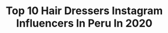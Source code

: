 ---
title: Top 10 Hair Dressers Instagram Influencers In Peru In 2020
description: >-
  Find top hair dressers Instagram influencers in Peru in 2020. Most popular hashtags: #hair #hairstyle #photography #makeup.
platform: Instagram
profiles:
  - username: "jimenapardog"
    fullname: >-
      Jimena Pardo García
    location: "Peru"
    followers: 3632
    engagement: 1331
    commentsToLikes: 0.108713
    id: ck5bx4dwfmzbb0i11d83lyeyn
    verified: false
    hashtags: "#firstyear, #couple, #loveyou, #vibes"
  - username: "lavidamesonrie"
    fullname: >-
      Jenny Ruiz hair&makeup artist
    location: "Peru"
    followers: 2794
    engagement: 2491
    commentsToLikes: 0.038393
    id: ck14hh413aav10i19dflrkpw1
    verified: false
    hashtags: "#bluhair, #sweet, #woman, #superpower"
  - username: "pattyblazquez"
    fullname: >-
      Patty Blázquez
    location: "Peru"
    followers: 6201
    engagement: 601
    commentsToLikes: 0.084793
    id: ck5ckrogaxh6h0i11jqejpxg0
    verified: false
    hashtags: "#goodnight, #tardeo, #girlpower, #stong"
  - username: "brunoraphaelhair"
    fullname: >-
      Bruno Raphael 🇧🇷
    location: "Peru"
    followers: 32709
    engagement: 116
    commentsToLikes: 0.109663
    id: ck6tt28qj86h20j713y8bgexb
    verified: false
    hashtags: "#casta, #photography, #balayage, #caramelo"
  - username: "anthonymayta_barber"
    fullname: >-
      Anthony Mayta
    location: "Peru"
    followers: 10225
    engagement: 653
    commentsToLikes: 0.170262
    id: ck9wf4by5n56q0j78kudupvoe
    verified: false
    hashtags: "#barbernations, #viralvideo, #barberlove, #menstyle"
  - username: "dulcemaria"
    fullname: >-
      Dulce Maria
    location: "Peru"
    followers: 7221953
    engagement: 149
    commentsToLikes: 0.015808
    id: ck0ua0r4ab6ym0i19r5ta0gg6
    verified: true
    hashtags: "#seagradece, #photo, #diamundialdelatierra, #estotambi"
  - username: "renzovegafoto"
    fullname: >-
      Renzo Vega Portrait
    location: "Peru"
    followers: 8614
    engagement: 549
    commentsToLikes: 0.625855
    id: ck134l3iawybx0i19i4wehsrj
    verified: false
    hashtags: "#collectivetrend, #portraitgasm, #moodyports, #trujillo"
  - username: "gianelladesouza"
    fullname: >-
      Gianella de Souza
    location: "Peru"
    followers: 5372
    engagement: 924
    commentsToLikes: 0.041333
    id: ckap7gb5fjy5e0i78jpt77eqi
    verified: false
    hashtags: "#natgeo, #feel, #southamerica, #covid19"
  - username: "fernandamarsano"
    fullname: >-
      Maria Fernanda Marsano
    location: "Peru"
    followers: 24954
    engagement: 273
    commentsToLikes: 0.041204
    id: ck6ucvulyhr0m0j7186ra4e96
    verified: false
    hashtags: "#friends, #pink, #body, #comedy"
  - username: "samaraferreiraaaa"
    fullname: >-
      Samara Ferreira
    location: "Peru"
    followers: 5168
    engagement: 636
    commentsToLikes: 0.027308
    id: ck6u939tnv8y60j71ax5kibt0
    verified: false
    hashtags: "#bianca, #fashion, #cacheada, #natural"
---